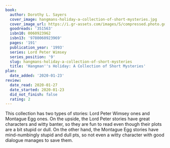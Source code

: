```yaml
---
book:
  author: Dorothy L. Sayers
  cover_image: hangmans-holiday-a-collection-of-short-mysteries.jpg
  cover_image_url: https://i.gr-assets.com/images/S/compressed.photo.goodreads.com/books/1361834453l/351563._SX98_.jpg
  goodreads: '351563'
  isbn10: 0060923962
  isbn13: '9780060923969'
  pages: '191'
  publication_year: '1993'
  series: Lord Peter Wimsey
  series_position: '9'
  slug: hangmans-holiday-a-collection-of-short-mysteries
  title: 'Hangman''s Holiday: A Collection of Short Mysteries'
plan:
  date_added: '2020-01-23'
review:
  date_read: 2020-01-27
  date_started: 2020-01-23
  did_not_finish: false
  rating: 2
---
```


This collection has two types of stories: Lord Peter Wimsey ones and Montague Egg ones. On the upside, the Lord Peter stories have great characters and witty banter, so they are fun to read even though their plots are a bit stupid or dull. On the other hand, the Montague Egg stories have mind-numbingly stupid and dull pts, so not even a witty character with good dialogue manages to save them.
